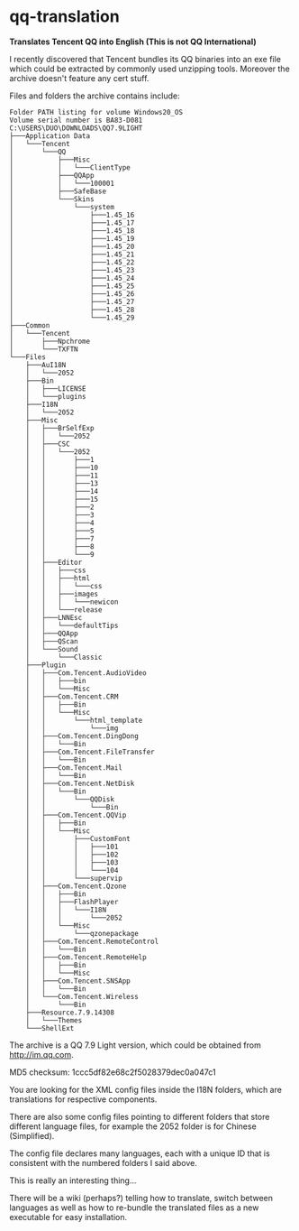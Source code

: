 # qq-translation

**Translates Tencent QQ into English (This is not QQ International)**

I recently discovered that Tencent bundles its QQ binaries into an exe file which could be extracted by commonly used unzipping tools. Moreover the archive doesn't feature any cert stuff.

Files and folders the archive contains include:

```
Folder PATH listing for volume Windows20_OS
Volume serial number is BA83-D081
C:\USERS\DUO\DOWNLOADS\QQ7.9LIGHT
├───Application Data
│   └───Tencent
│       └───QQ
│           ├───Misc
│           │   └───ClientType
│           ├───QQApp
│           │   └───100001
│           ├───SafeBase
│           └───Skins
│               └───system
│                   ├───1.45_16
│                   ├───1.45_17
│                   ├───1.45_18
│                   ├───1.45_19
│                   ├───1.45_20
│                   ├───1.45_21
│                   ├───1.45_22
│                   ├───1.45_23
│                   ├───1.45_24
│                   ├───1.45_25
│                   ├───1.45_26
│                   ├───1.45_27
│                   ├───1.45_28
│                   └───1.45_29
├───Common
│   └───Tencent
│       ├───Npchrome
│       └───TXFTN
└───Files
    ├───AuI18N
    │   └───2052
    ├───Bin
    │   ├───LICENSE
    │   └───plugins
    ├───I18N
    │   └───2052
    ├───Misc
    │   ├───BrSelfExp
    │   │   └───2052
    │   ├───CSC
    │   │   └───2052
    │   │       ├───1
    │   │       ├───10
    │   │       ├───11
    │   │       ├───13
    │   │       ├───14
    │   │       ├───15
    │   │       ├───2
    │   │       ├───3
    │   │       ├───4
    │   │       ├───5
    │   │       ├───7
    │   │       ├───8
    │   │       └───9
    │   ├───Editor
    │   │   ├───css
    │   │   ├───html
    │   │   │   └───css
    │   │   ├───images
    │   │   │   └───newicon
    │   │   └───release
    │   ├───LNNEsc
    │   │   └───defaultTips
    │   ├───QQApp
    │   ├───QScan
    │   └───Sound
    │       └───Classic
    ├───Plugin
    │   ├───Com.Tencent.AudioVideo
    │   │   ├───bin
    │   │   └───Misc
    │   ├───Com.Tencent.CRM
    │   │   ├───Bin
    │   │   └───Misc
    │   │       └───html_template
    │   │           └───img
    │   ├───Com.Tencent.DingDong
    │   │   └───Bin
    │   ├───Com.Tencent.FileTransfer
    │   │   └───Bin
    │   ├───Com.Tencent.Mail
    │   │   └───Bin
    │   ├───Com.Tencent.NetDisk
    │   │   └───Bin
    │   │       └───QQDisk
    │   │           └───Bin
    │   ├───Com.Tencent.QQVip
    │   │   ├───Bin
    │   │   └───Misc
    │   │       ├───CustomFont
    │   │       │   ├───101
    │   │       │   ├───102
    │   │       │   ├───103
    │   │       │   └───104
    │   │       └───supervip
    │   ├───Com.Tencent.Qzone
    │   │   ├───Bin
    │   │   ├───FlashPlayer
    │   │   │   └───I18N
    │   │   │       └───2052
    │   │   └───Misc
    │   │       └───qzonepackage
    │   ├───Com.Tencent.RemoteControl
    │   │   └───Bin
    │   ├───Com.Tencent.RemoteHelp
    │   │   ├───Bin
    │   │   └───Misc
    │   ├───Com.Tencent.SNSApp
    │   │   └───Bin
    │   └───Com.Tencent.Wireless
    │       └───Bin
    ├───Resource.7.9.14308
    │   └───Themes
    └───ShellExt
```

The archive is a QQ 7.9 Light version, which could be obtained from <http://im.qq.com>.

MD5 checksum: 1ccc5df82e68c2f5028379dec0a047c1

You are looking for the XML config files inside the I18N folders, which are translations for respective components.

There are also some config files pointing to different folders that store different language files, for example the 2052 folder is for Chinese (Simplified).

The config file declares many languages, each with a unique ID that is consistent with the numbered folders I said above.

This is really an interesting thing...

There will be a wiki (perhaps?) telling how to translate, switch between languages as well as how to re-bundle the translated files as a new executable for easy installation.
